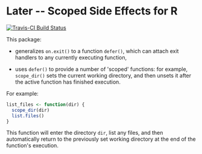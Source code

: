 # Later -- Scoped Side Effects for R

[![Travis-CI Build Status](https://travis-ci.org/kevinushey/later.svg?branch=master)](https://travis-ci.org/kevinushey/later)

This package:

- generalizes `on.exit()` to a function `defer()`, which can attach exit handlers
  to any currently executing function,

- uses `defer()` to provide a number of 'scoped' functions: for example,
  `scope_dir()` sets the current working directory, and then unsets it
  after the active function has finished execution.

For example:

```r
list_files <- function(dir) {
  scope_dir(dir)
  list.files()
}
```

This function will enter the directory `dir`, list any files, and then
automatically return to the previously set working directory at the end of the
function's execution.

